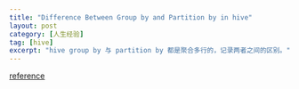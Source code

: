 ```yaml
---
title: "Difference Between Group by and Partition by in hive"
layout: post
category: [人生经验]
tag: [hive]
excerpt: "hive group by 与 partition by 都是聚合多行的，记录两者之间的区别。"
---
```


[reference](https://www.go4expert.com/articles/difference-partition-t29539/)
